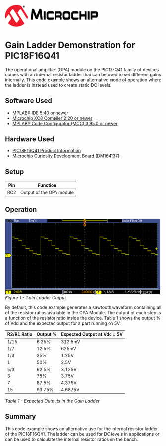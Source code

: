 <!-- Please do not change this html logo with link -->
<a href="https://www.microchip.com" rel="nofollow"><img src="images/microchip.png" alt="MCHP" width="300"/></a>

# Gain Ladder Demonstration for PIC18F16Q41
The operational amplifier (OPA) module on the PIC18-Q41 family of devices comes with an internal resistor ladder that can be used to set different gains internally. This code example shows an alternative mode of operation where the ladder is instead used to create static DC levels.

## Software Used
* <a href="http://www.microchip.com/mplab/mplab-x-ide">MPLAB® IDE 5.40 or newer</a>
* <a href="https://www.microchip.com/mplab/compilers">Microchip XC8 Compiler 2.20 or newer</a>
* <a href="https://www.microchip.com/mplab/mplab-code-configurator">MPLAB® Code Configurator (MCC) 3.95.0 or newer</a>

## Hardware Used
- <a href="https://www.microchip.com/wwwproducts/en/PIC18F16Q41">PIC18F16Q41 Product Information</a>
- <a href="https://www.microchip.com/DevelopmentTools/ProductDetails/PartNO/DM164137"> Microchip Curiosity Development Board (DM164137) </a>

## Setup
| Pin | Function
| --- | --------
| RC2 | Output of the OPA module

## Operation
<img src="images/gainLevelDemo.PNG" alt="Gain Waveform" width="500px"/><br>
*Figure 1 - Gain Ladder Output*<br>

By default, this code example generates a sawtooth waveform containing all of the resistor ratios available in the OPA Module. The output of each step is a function of the resistor ratio inside the device. Table 1 shows the output % of Vdd and the expected output for a part running on 5V.

| R2/R1 Ratio   | Output %      | Expected Output at Vdd = 5V   |
| ------------- | ------------- | ----------------------------- |
| 1/15          | 6.25%         | 312.5mV                       |
| 1/7           | 12.5%         | 625mV                         |
| 1/3           | 25%           | 1.25V                         |
| 1             | 50%           | 2.5V                          |
| 5/3           | 62.5%         | 3.125V                        |
| 3             | 75%           | 3.75V                         |
| 7             | 87.5%         | 4.375V                        |
| 15            | 93.75%        | 4.6875V                       |

*Table 1 - Expected Outputs in the Gain Ladder*
## Summary
This code example shows an alternative use for the internal resistor ladder of the PIC18F16Q41. The ladder can be used for DC levels in applications or can be used to calculate the internal resistor ratios on the bench.
